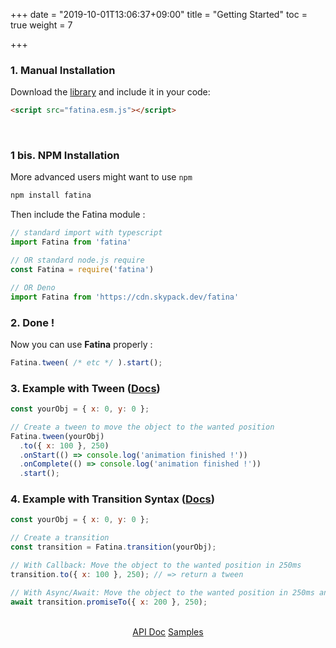 +++
date = "2019-10-01T13:06:37+09:00"
title = "Getting Started"
toc = true
weight = 7

+++

### 1. Manual Installation

Download the [library](https://github.com/kefniark/Fatina/releases) and include it in your code:

```html
<script src="fatina.esm.js"></script>
```

<br>

### 1 bis. NPM Installation

More advanced users might want to use `npm`
```bash
npm install fatina
```

Then include the Fatina module :

```javascript
// standard import with typescript
import Fatina from 'fatina'

// OR standard node.js require
const Fatina = require('fatina')

// OR Deno
import Fatina from 'https://cdn.skypack.dev/fatina'
```

### 2. Done !
Now you can use **Fatina** properly :
```javascript
Fatina.tween( /* etc */ ).start();
```

### 3. Example with Tween ([Docs](/Fatina/api/tween/))
```javascript
const yourObj = { x: 0, y: 0 };

// Create a tween to move the object to the wanted position
Fatina.tween(yourObj)
  .to({ x: 100 }, 250)
  .onStart(() => console.log('animation finished !'))
  .onComplete(() => console.log('animation finished !'))
  .start();
```

### 4. Example with Transition Syntax ([Docs](/Fatina/api/transition/))
```javascript
const yourObj = { x: 0, y: 0 };

// Create a transition
const transition = Fatina.transition(yourObj);

// With Callback: Move the object to the wanted position in 250ms
transition.to({ x: 100 }, 250); // => return a tween

// With Async/Await: Move the object to the wanted position in 250ms and wait for the completion
await transition.promiseTo({ x: 200 }, 250);
```
<br>
<div style="text-align: center">
    <a class="btn btn-success" href="/Fatina/api/basic/">API Doc</a>
    <a class="btn btn-info" href="/Fatina/samples/advanced/">Samples</a>
</div>
